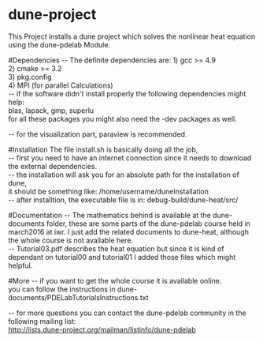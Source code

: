 # dune-project
This Project installs a dune project which solves the nonlinear heat equation using the dune-pdelab Module.

#Dependencies
-- The definite dependencies are:
	1) gcc >= 4.9 <br />
	2) cmake >= 3.2 <br />
	3) pkg.config <br />
	4) MPI (for parallel Calculations) <br />
-- if the software didn't install properly the following dependencies might help: <br />
	blas, lapack, gmp, superlu <br />
   for all these packages you might also need the -dev packages as well. <br />

-- for the visualization part, paraview is recommended.<br />

#Installation
The file install.sh is basically doing all the job, <br />
-- first you need to have an internet connection since it needs to download
the external dependencies.<br />
-- the installation will ask you for an absolute path for the installation of dune,<br />
	it should be something like: /home/username/duneInstallation<br />
-- after installtion, the executable file is in: debug-build/dune-heat/src/

#Documentation
-- The mathematics behind is available at the dune-documents folder, these are some parts of the dune-pdelab course held in march2016
at iwr. I just add the related documents to dune-heat, although the whole course is not available here. <br />
-- Tutorial03.pdf describes the heat equation but since it is kind of dependant on tutorial00 and tutorial01 I added those files which might helpful.<br />

#More
-- if you want to get the whole course it is available online. <br />
	you can follow the instructions in dune-documents/PDELabTutorialsInstructions.txt <br />

-- for more questions you can contact the dune-pdelab community in the following mailing list: <br />
	http://lists.dune-project.org/mailman/listinfo/dune-pdelab

